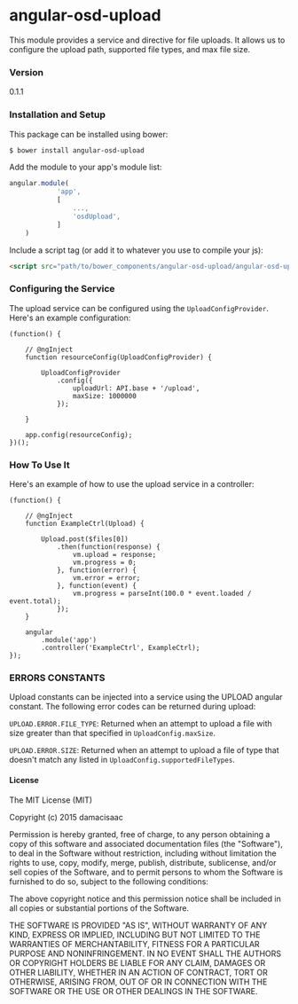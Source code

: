 # angular-osd-upload

This module provides a service and directive for file uploads. It allows us to configure the upload path, supported file types, and max file size.

### Version
0.1.1

### Installation and Setup

This package can be installed using bower:
```sh
$ bower install angular-osd-upload
```

Add the module to your app's module list:

```js
angular.module(
            'app',
            [
                ...,
                'osdUpload',
            ]
    )
```

Include a script tag (or add it to whatever you use to compile your js):
```html
<script src="path/to/bower_components/angular-osd-upload/angular-osd-upload.min.js"></script>
```

### Configuring the Service

The upload service can be configured using the `UploadConfigProvider`. Here's an example configuration:

```
(function() {

    // @ngInject
    function resourceConfig(UploadConfigProvider) {

        UploadConfigProvider
            .config({
                uploadUrl: API.base + '/upload',
                maxSize: 1000000
            });

    }

    app.config(resourceConfig);
})();
```

### How To Use It

Here's an example of how to use the upload service in a controller:

```
(function() {

    // @ngInject
    function ExampleCtrl(Upload) {

        Upload.post($files[0])
            .then(function(response) {
                vm.upload = response;
                vm.progress = 0;
            }, function(error) {
                vm.error = error;
            }, function(event) {
                vm.progress = parseInt(100.0 * event.loaded / event.total);
            });
    }

    angular
        .module('app')
        .controller('ExampleCtrl', ExampleCtrl);
});
```

### ERRORS CONSTANTS
Upload constants can be injected into a service using the UPLOAD angular constant. The following error codes can be returned during upload:

`UPLOAD.ERROR.FILE_TYPE`: Returned when an attempt to upload a file with size greater than that specified in `UploadConfig.maxSize`.

`UPLOAD.ERROR.SIZE`: Returned when an attempt to upload a file of type that doesn't match any listed in `UploadConfig.supportedFileTypes`.


#### License

The MIT License (MIT)

Copyright (c) 2015 damacisaac

Permission is hereby granted, free of charge, to any person obtaining a copy
of this software and associated documentation files (the "Software"), to deal
in the Software without restriction, including without limitation the rights
to use, copy, modify, merge, publish, distribute, sublicense, and/or sell
copies of the Software, and to permit persons to whom the Software is
furnished to do so, subject to the following conditions:

The above copyright notice and this permission notice shall be included in all
copies or substantial portions of the Software.

THE SOFTWARE IS PROVIDED "AS IS", WITHOUT WARRANTY OF ANY KIND, EXPRESS OR
IMPLIED, INCLUDING BUT NOT LIMITED TO THE WARRANTIES OF MERCHANTABILITY,
FITNESS FOR A PARTICULAR PURPOSE AND NONINFRINGEMENT. IN NO EVENT SHALL THE
AUTHORS OR COPYRIGHT HOLDERS BE LIABLE FOR ANY CLAIM, DAMAGES OR OTHER
LIABILITY, WHETHER IN AN ACTION OF CONTRACT, TORT OR OTHERWISE, ARISING FROM,
OUT OF OR IN CONNECTION WITH THE SOFTWARE OR THE USE OR OTHER DEALINGS IN THE
SOFTWARE.



